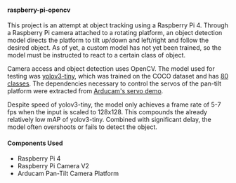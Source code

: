 #### raspberry-pi-opencv

This project is an attempt at object tracking using a Raspberry Pi 4. Through a Raspberry Pi camera attached to a rotating platform, an object detection model directs the platform to tilt up/down and left/right and follow the desired object.  As of yet, a custom model has not yet been trained, so the model must be instructed to react to a certain class of object. 

Camera access and object detection uses OpenCV. The model used for testing was [yolov3-tiny](https://pjreddie.com/darknet/yolo/), which was trained on the COCO dataset and has [80 classes](https://github.com/pjreddie/darknet/blob/master/data/coco.names). The dependencies necessary to control the servos of the pan-tilt platform were extracted from [Arducam's servo demo](https://github.com/ArduCAM/PCA9685). 

Despite speed of yolov3-tiny, the model only achieves a frame rate of 5-7 fps when the input is scaled to 128x128. This compounds the already relatively low mAP of yolov3-tiny. Combined with significant delay, the model often overshoots or fails to detect the object. 

#### Components Used
- Raspberry Pi 4
- Raspberry Pi Camera V2
- Arducam Pan-Tilt Camera Platform
